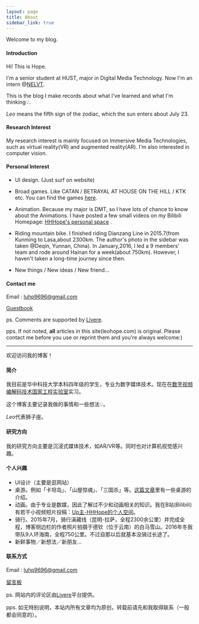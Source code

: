 ```yaml
---
layout: page
title: About
sidebar_link: true
---
```


Welcome to my blog.

#### Introduction

Hi! This is Hope. 

I'm a senior student at HUST, major in Digital Media Technology. Now I'm an intern @[NELVT](http://idm.pku.edu.cn/).

This is the blog I make records about what I've learned and what I'm thinking💡.

*Leo* means the fifth sign of the zodiac, which the sun enters about July 23.

#### Research Interest

My research interest is mainly focused on Immersive Media Technologies, such as virtual reality(VR) and augmented reality(AR). I'm also interested in computer vision.

#### Personal Interest

* UI design. (Just surf on website)


* Broad games. Like CATAN / BETRAYAL AT HOUSE ON THE HILL / KTK etc. You can find the games [here](http://leohope.com/%E7%8E%A9%E6%B8%B8%E6%88%8F/2017/07/05/boardgames/).
* Animation. Because my major is DMT, so I have lots of chance to know about the Animations. I have posted a few small videos on my Bilibili Homepage:  [HHHope's personal space](https://space.bilibili.com/13758485#!/ ) .
* Riding mountain bike. I finished riding Dianzang Line in 2015.7(from Kunming to Lasa,about 2300km. The author's photo in the sidebar was taken @Deqin, Yunnan, China). In January,2016, I led a 9 members' team and rode around Hainan for a week(about 750km). However, I haven't taken a long-time journey since then.
* New things / New ideas / New friend...



#### Contact me

Email : luhp9696@gmail.com

[Guestbook](http://leohope.com/2016/12/01/Guestbook/)

ps. Comments are supported by [Livere](https://livere.com/). 

pps. If not noted, **all** articles in this site(leohope.com) is original. Please contact me before you use or reprint them and you're always welcome:)

---

欢迎访问我的博客！

#### 简介

我目前是华中科技大学本科四年级的学生，专业为数字媒体技术。现在在[数字视频编解码技术国家工程实验室](http://idm.pku.edu.cn/)实习。

这个博客主要记录我做的事情和一些想法💡。

*Leo*代表狮子座。

#### 研究方向

我的研究方向主要是沉浸式媒体技术，如AR/VR等。同时也对计算机视觉感兴趣。

#### 个人兴趣

* UI设计（主要是逛网站）
* 桌游。例如「卡坦岛」、「山屋惊魂」、「三国杀」等。[这篇文章](http://leohope.com/%E7%8E%A9%E6%B8%B8%E6%88%8F/2017/07/05/boardgames/)里有一些桌游的介绍。
* 动画。由于专业是数媒，因此了解过不少和动画相关的知识。我在B站(Bilibili)有若干小视频短片投稿：[Up主-HHHope的个人空间](https://space.bilibili.com/13758485#!/)。
* 骑行。2015年7月，骑行滇藏线（昆明-拉萨，全程2300余公里）并完成全程，博客侧边栏的作者照片拍摄于德钦（位于云南）的白马雪山。2016年冬我带队9人环海南，全程750公里。不过自那以后就基本没骑过长途了。
* 新鲜事物／新想法／新朋友...

#### 联系方式

Email : luhp9696@gmail.com

[留言板](http://leohope.com/2016/12/01/Guestbook/)

ps. 网站内的评论区由[Livere](https://livere.com/)平台提供。

pps. 如无特别说明，本站内所有文章均为原创，转载前请先和我取得联系（一般都会同意的）。